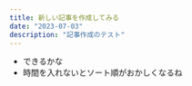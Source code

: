 ```yaml
---
title: 新しい記事を作成してみる
date: "2023-07-03"
description: "記事作成のテスト"
---
```


- できるかな
- 時間を入れないとソート順がおかしくなるね